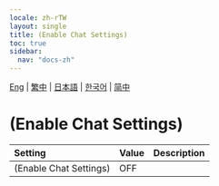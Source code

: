 ```yaml
---
locale: zh-rTW
layout: single
title: (Enable Chat Settings)
toc: true
sidebar:
  nav: "docs-zh"
---
```

[Eng](/dancexr/menu/2025.4/chat/enabled) | [繁中](/tw/dancexr/menu/2025.4/chat/enabled) | [日本語](/jp/dancexr/menu/2025.4/chat/enabled) | [한국어](/kr/dancexr/menu/2025.4/chat/enabled) | [简中](/zh/dancexr/menu/2025.4/chat/enabled)

# (Enable Chat Settings)



| Setting | Value | Description |
| :--- | --- | :--- |
| (Enable Chat Settings) | OFF | 

